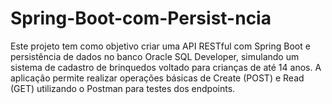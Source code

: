 # Spring-Boot-com-Persist-ncia
Este projeto tem como objetivo criar uma API RESTful com Spring Boot e persistência de dados no banco Oracle SQL Developer, simulando um sistema de cadastro de brinquedos voltado para crianças de até 14 anos. A aplicação permite realizar operações básicas de Create (POST) e Read (GET) utilizando o Postman para testes dos endpoints.
